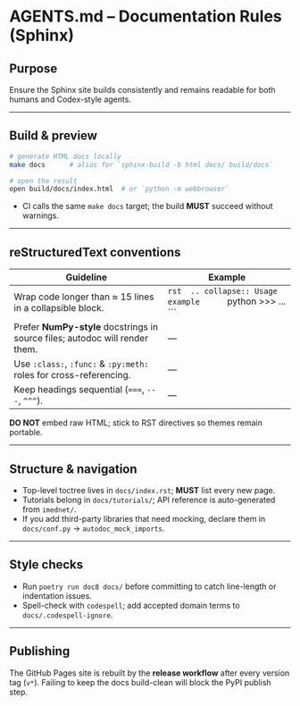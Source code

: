 # AGENTS.md – Documentation Rules (Sphinx)

## Purpose  
Ensure the Sphinx site builds consistently and remains readable for both humans and Codex-style agents.

---

## Build & preview

```bash
# generate HTML docs locally
make docs      # alias for `sphinx-build -b html docs/ build/docs`

# open the result
open build/docs/index.html  # or `python -m webbrowser`
````

* CI calls the same `make docs` target; the build **MUST** succeed without warnings.

---

## reStructuredText conventions

| Guideline                                                                    | Example                                                              |
| ---------------------------------------------------------------------------- | -------------------------------------------------------------------- |
| Wrap code longer than ≈ 15 lines in a collapsible block.                     | `rst  .. collapse:: Usage example      `python      >>> ...   \`\`\` |
| Prefer **NumPy-style** docstrings in source files; autodoc will render them. | —                                                                    |
| Use `:class:`, `:func:` & `:py:meth:` roles for cross-referencing.           | —                                                                    |
| Keep headings sequential (`===`, `---`, `^^^`).                              | —                                                                    |

**DO NOT** embed raw HTML; stick to RST directives so themes remain portable.

---

## Structure & navigation

* Top-level toctree lives in `docs/index.rst`; **MUST** list every new page.
* Tutorials belong in `docs/tutorials/`; API reference is auto-generated from `imednet/`.
* If you add third-party libraries that need mocking, declare them in `docs/conf.py` → `autodoc_mock_imports`.

---

## Style checks

* Run `poetry run doc8 docs/` before committing to catch line-length or indentation issues.
* Spell-check with `codespell`; add accepted domain terms to `docs/.codespell-ignore`.

---

## Publishing

The GitHub Pages site is rebuilt by the **release workflow** after every version tag (`v*`).
Failing to keep the docs build-clean will block the PyPI publish step.

````
